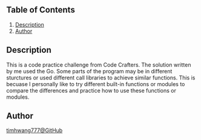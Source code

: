 ## Table of Contents
1. [Description](#description)
2. [Author](#author)

## Description
This is a code practice challenge from Code Crafters. The solution written by me used the Go. Some parts of the program may be in different sturctures or used different call libraries to achieve similar functions. This is becuase I personally like to try different built-in functions or modules to compare the differences and practice how to use these functions or modules.

## Author
[timhwang777@GitHub](https://github.com/timhwang777)